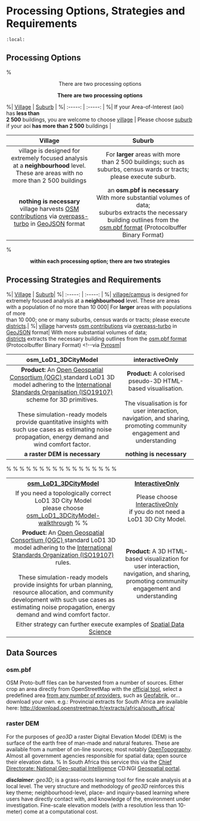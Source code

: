 # Processing Options, Strategies and Requirements

```{contents}
:local:
```
## Processing Options

%<center>There are two processing options</center>

<p align="center"><b>There are two processing options</b></p>

%| [Village](https://github.com/AdrianKriger/geo3D/tree/main/village) | [Suburb](https://github.com/AdrianKriger/geo3D/tree/main/village) |
%| :-----: | :-----: |
%| If your Area-of-Interest (aoi) has **less than** <br /> **2 500** buildings, you are welcome to choose [village](https://github.com/AdrianKriger/geo3D/tree/main/village) | Please choose [suburb](https://github.com/AdrianKriger/geo3D/tree/main/suburb) if your aoi **has more than 2 500** buildings |

| Village | Suburb |
| :-----: | :-----: |
| village is designed for extremely focused analysis at a **neighbourhood** level.  <br /> These are areas with no more than 2 500 buildings | For **larger** areas with more <br /> than 2 500 buildings; such as suburbs, census wards or tracts; please execute suburb.|
| <strong>nothing is necessary</strong>  <br /> village harvests [OSM contributions](https://www.openstreetmap.org/about) via [overpass-turbo](https://wiki.openstreetmap.org/wiki/Overpass_turbo) in [GeoJSON](https://geojson.org/) format | an <strong>osm.pbf is necessary</strong>  <br /> With more substantial volumes of data;<br />suburbs extracts the necessary building outlines from the [osm.pbf format](https://wiki.openstreetmap.org/wiki/PBF_Format) (Protocolbuffer Binary Format)|

%
<p align="center"><b>within each processing option; there are two strategies</b></p>

## Processing Strategies and Requirements

%| [Village](https://github.com/AdrianKriger/osm_LoD1_3DCityModel/tree/main/village_campus) | [Suburb](https://github.com/AdrianKriger/osm_LoD1_3DCityModel/tree/main/districts)|
%| :-----: | :-----: |
%| [village/campus]((https://github.com/AdrianKriger/osm_LoD1_3DCityModel/tree/main/village_campus)) is designed for extremely focused analysis at a **neighbourhood** level. These are areas <br /> with a population of no more than 10 000| For **larger** areas with populations of more <br /> than 10 000;  one or many suburbs, census wards or tracts; please execute [districts](https://github.com/AdrianKriger/osm_LoD1_3DCityModel/tree/main/districts).|
%| [village]((https://github.com/AdrianKriger/osm_LoD1_3DCityModel/tree/main/village_campus)) harvests [osm contributions](https://www.openstreetmap.org/about) via [overpass-turbo](https://wiki.openstreetmap.org/wiki/Overpass_turbo) in [GeoJSON](https://geojson.org/) format| With more substantial volumes of data;<br />[districts]((https://github.com/AdrianKriger/osm_LoD1_3DCityModel/tree/main/districts)) extracts the necessary building outlines from the [osm.pbf format](https://wiki.openstreetmap.org/wiki/PBF_Format) (Protocolbuffer Binary Format) <!--via [Pyrosm](https://pyrosm.readthedocs.io/en/latest/)|

| osm_LoD1_3DCityModel | interactiveOnly |
| :-----: | :-----: |
| <strong>Product:</strong> An <a href="https://www.ogc.org/standard/citygml/">Open Geospatial Consortium (OGC) </a> standard LoD1 3D model adhering to the <a href="https://www.iso.org/standard/66175.html">International Standards Organisation (ISO19107) </a> scheme for 3D primitives. <br><br> These simulation-ready models provide quantitative insights with such use cases as estimating noise propagation, energy demand and wind comfort factor. | <strong>Product:</strong> A colorised pseudo-3D HTML-based visualisation. <br><br> The visualisation is for user interaction, navigation, and sharing, promoting community engagement and understanding |
<strong>a raster DEM is necessary</strong> | <strong>nothing is necessary</strong> |

%<table>
%  <tr>
%    <th style="width:25% text-align: center;"><a href="https://github.com/AdrianKriger/geo3D/blob/main/osm_LoD1_3DCityModel-walkthrough.ipynb">osm_LoD1_3DCityModel </a></th>
%    <th style="width:25% text-align: center;"><a href="https://github.com/AdrianKriger/geo3D/blob/main/interactiveOnly.ipynb">InteractiveOnly</a> </th>
%  </tr>
%  <tr>
%    <td align="center"> If you need a topologically correct LoD1 3D City Model <br> please choose <br> <a href="https://github.com/AdrianKriger/geo3D/blob/main/osm_LoD1_3DCityModel walkthrough.ipynb">osm_LoD1_3DCityModel-walkthrough</a> 
%      <!--<br> followed by <br> <a href="https://github.com/AdrianKriger/geo3D/blob/main/CityJSONspatialDataScience.ipynb">CityJSONspatialDataScience.ipynb </a>-->
%    </td>
%    <td align="center"> Please choose <a href="https://github.com/AdrianKriger/geo3D/blob/main/interactiveOnly.ipynb">InteractiveOnly </a> <br> if you do not need a LoD1 3D City Model.     </td>
%  </tr>
%  <tr>
%    <td align="center"> <strong>Product:</strong> An <a href="https://www.ogc.org/standard/citygml/">Open Geospatial Consortium (OGC) </a> standard LoD1 3D model adhering to the <a href="https://www.iso.org/standard/66175.html">International Standards Organization (ISO19107) </a> rules. <br><br> These simulation-ready models provide insights for urban planning, resource allocation, and community development with such use cases as estimating noise propagation, energy demand and wind comfort factor. </td>
%    <td align="center"> <strong>Product:</strong> A 3D HTML-based visualization for user interaction, navigation, and sharing, promoting community engagement and understanding </td>
%  </tr>
% <tr>
%    <td align="center" colspan="2"> Either strategy can further execute examples of <a href="https://adriankriger.github.io/geo3D/docs/spatial/">Spatial Data Science </a> </td>
% </tr>
%</table>

## Data Sources

### osm.pbf

OSM Proto-buff files can be harvested from a number of sources. Either crop an area directly from OpenStreetMap with the [official tool](https://www.openstreetmap.org/export#map=3/0.70/22.15), select a predefined area [from any number of providers](https://wiki.openstreetmap.org/wiki/Planet.osm), such as [Geofabrik](https://download.geofabrik.de), or... download your own. e.g.: Provincial extracts for South Africa are available here: http://download.openstreetmap.fr/extracts/africa/south_africa/

### raster DEM

For the purposes of *geo3D* a raster Digital Elevation Model (DEM) is the surface of the earth free of man-made and natural features. These are available from a number of on-line sources; most notably [OpenTopography](https://opentopography.org). Almost all government agencies responsible for spatial data; open source their elevation data. 
%
In South Africa this service this via the [Chief Directorate: National Geo-spatial Intelligence](https://ngi.dalrrd.gov.za) CD:NGI [Geospatial portal](http://www.cdngiportal.co.za/cdngiportal/).

***disclaimer***:  *geo3D*; is a grass-roots learning tool for fine scale analysis at a local level. The very structure and methodology of *geo3D* reinforces this key theme; neighbourhood-level, place- and inquiry-based learning where users have directly contact with, and knowledge of the, environment under investigation. Fine-scale elevation models (with a resolution less than 10-meter) come at a computational cost.